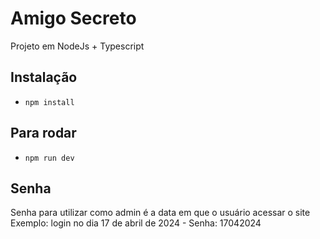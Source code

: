 # Amigo Secreto

Projeto em NodeJs + Typescript

## Instalação
- `npm install`

## Para rodar
- `npm run dev`

## Senha
Senha para utilizar como admin é a data em que o usuário acessar o site </br>
Exemplo: login no dia 17 de abril de 2024 - Senha: 17042024 
